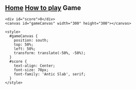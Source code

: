 ## [Home](https://hydra19.github.io) [How to play](https://hydra19.github.io/HowToPlay.html) Game



<html>
  <head>
  	<title>Snake Game</title>
    <link href="https://fonts.googleapis.com/css?family=Antic+Slab" rel="stylesheet">

  </head>

  <body>

    <div id="score">0</div>
    <canvas id="gameCanvas" width="300" height="300"></canvas>

    <style>
      #gameCanvas {
        position: south;
        top: 50%;
        left: 50%;
        transform: translate(-50%, -50%);
      }
      #score {
        text-align: Center;
        font-size: 70px;
        font-family: 'Antic Slab', serif;
      }
    </style>
  </body>

  <script>
    const GAME_SPEED = 60;
    const CANVAS_BORDER_COLOUR = 'black';
    const CANVAS_BACKGROUND_COLOUR = "white";
    const SNAKE_COLOUR = 'Blue';
    const SNAKE_BORDER_COLOUR = 'Black';
    const FOOD_COLOUR = 'Yellow';
    const FOOD_BORDER_COLOUR = 'Orange';
    let snake = [
      {x: 150, y: 150},
      {x: 140, y: 150},
      {x: 130, y: 150},
      {x: 120, y: 150},
      {x: 110, y: 150}
    ]
    // The user's score
    let score = 0;
    // When set to true the snake is changing direction
    let changingDirection = false;
    // Food x-coordinate
    let foodX;
    // Food y-coordinate
    let foodY;
    // Horizontal velocity
    let dx = 10;
    // Vertical velocity
    let dy = 0;
    // Get the canvas element
    const gameCanvas = document.getElementById("gameCanvas");
    // Return a two dimensional drawing context
    const ctx = gameCanvas.getContext("2d");
    // Start game
    main();
    // Create the first food location
    createFood();
    // Call changeDirection whenever a key is pressed
    document.addEventListener("keydown", changeDirection);
    /**
     * Main function of the game
     * called repeatedly to advance the game
     */
    function main() {
      // If the game ended return early to stop game
      if (didGameEnd()) return;
      setTimeout(function onTick() {
        changingDirection = false;
        clearCanvas();
        drawFood();
        advanceSnake();
        drawSnake();
        // Call game again
        main();
      }, GAME_SPEED)
    }
    /**
     * Change the background colour of the canvas to CANVAS_BACKGROUND_COLOUR and
     * draw a border around it
     */
    function clearCanvas() {
      //  Select the colour to fill the drawing
      ctx.fillStyle = CANVAS_BACKGROUND_COLOUR;
      //  Select the colour for the border of the canvas
      ctx.strokestyle = CANVAS_BORDER_COLOUR;
      // Draw a "filled" rectangle to cover the entire canvas
      ctx.fillRect(0, 0, gameCanvas.width, gameCanvas.height);
      // Draw a "border" around the entire canvas
      ctx.strokeRect(0, 0, gameCanvas.width, gameCanvas.height);
    }
    /**
     * Draw the food on the canvas
     */
    function drawFood() {
      ctx.fillStyle = FOOD_COLOUR;
      ctx.strokestyle = FOOD_BORDER_COLOUR;
      ctx.fillRect(foodX, foodY, 10, 10);
      ctx.strokeRect(foodX, foodY, 10, 10);
    }
    /**
     * Advances the snake by changing the x-coordinates of its parts
     * according to the horizontal velocity and the y-coordinates of its parts
     * according to the vertical veolocity
     */
    function advanceSnake() {
      // Create the new Snake's head
      const head = {x: snake[0].x + dx, y: snake[0].y + dy};
      // Add the new head to the beginning of snake body
      snake.unshift(head);
      const didEatFood = snake[0].x === foodX && snake[0].y === foodY;
      if (didEatFood) {
        // Increase score
        score += 10;
        // Display score on screen
        document.getElementById('score').innerHTML = score;
        // Generate new food location
        createFood();
      } else {
        // Remove the last part of snake body
        snake.pop();
      }
    }
    /**
     * Returns true if the head of the snake touched another part of the game
     * or any of the walls
     */
    function didGameEnd() {
      for (let i = 4; i < snake.length; i++) {
        if (snake[i].x === snake[0].x && snake[i].y === snake[0].y) return true
      }
      const hitLeftWall = snake[0].x < 0;
      const hitRightWall = snake[0].x > gameCanvas.width - 10;
      const hitToptWall = snake[0].y < 0;
      const hitBottomWall = snake[0].y > gameCanvas.height - 10;
      return hitLeftWall || hitRightWall || hitToptWall || hitBottomWall
    }
    /**
     * Generates a random number that is a multiple of 10 given a minumum
     * and a maximum number
     * @param { number } min - The minimum number the random number can be
     * @param { number } max - The maximum number the random number can be
     */
    function randomTen(min, max) {
      return Math.round((Math.random() * (max-min) + min) / 10) * 10;
    }
    /**
     * Creates random set of coordinates for the snake food.
     */
    function createFood() {
      // Generate a random number the food x-coordinate
      foodX = randomTen(0, gameCanvas.width - 10);
      // Generate a random number for the food y-coordinate
      foodY = randomTen(0, gameCanvas.height - 10);
      // if the new food location is where the snake currently is, generate a new food location
      snake.forEach(function isFoodOnSnake(part) {
        const foodIsoNsnake = part.x == foodX && part.y == foodY;
        if (foodIsoNsnake) createFood();
      });
    }
    /**
     * Draws the snake on the canvas
     */
    function drawSnake() {
      // loop through the snake parts drawing each part on the canvas
      snake.forEach(drawSnakePart)
    }
    /**
     * Draws a part of the snake on the canvas
     * @param { object } snakePart - The coordinates where the part should be drawn
     */
    function drawSnakePart(snakePart) {
      // Set the colour of the snake part
      ctx.fillStyle = SNAKE_COLOUR;
      // Set the border colour of the snake part
      ctx.strokestyle = SNAKE_BORDER_COLOUR;
      // Draw a "filled" rectangle to represent the snake part at the coordinates
      // the part is located
      ctx.fillRect(snakePart.x, snakePart.y, 10, 10);
      // Draw a border around the snake part
      ctx.strokeRect(snakePart.x, snakePart.y, 10, 10);
    }
    /**
     * Changes the vertical and horizontal velocity of the snake according to the
     * key that was pressed.
     * The direction cannot be switched to the opposite direction, to prevent the snake
     * from reversing
     * For example if the the direction is 'right' it cannot become 'left'
     * @param { object } event - The keydown event
     */
    function changeDirection(event) {
      const LEFT_KEY = 37;
      const RIGHT_KEY = 39;
      const UP_KEY = 38;
      const DOWN_KEY = 40;
      /**
       * Prevent the snake from reversing
       * Example scenario:
       * Snake is moving to the right. User presses down and immediately left
       * and the snake immediately changes direction without taking a step down first
       */
      if (changingDirection) return;
      changingDirection = true;
      const keyPressed = event.keyCode;
      const goingUp = dy === -10;
      const goingDown = dy === 10;
      const goingRight = dx === 10;
      const goingLeft = dx === -10;
      if (keyPressed === LEFT_KEY && !goingRight) {
        dx = -10;
        dy = 0;
      }
      if (keyPressed === UP_KEY && !goingDown) {
        dx = 0;
        dy = -10;
      }
      if (keyPressed === RIGHT_KEY && !goingLeft) {
        dx = 10;
        dy = 0;
      }
      if (keyPressed === DOWN_KEY && !goingUp) {
        dx = 0;
        dy = 10;
      }
    }
  </script>
</html>
